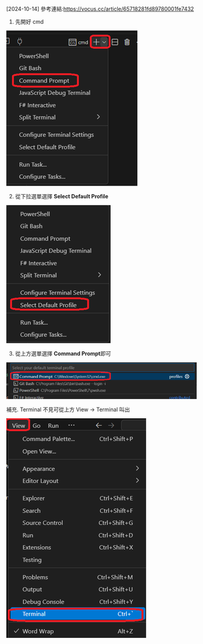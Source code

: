 
[2024-10-14]
參考連結:https://vocus.cc/article/65718281fd89780001fe7432


1. 先開好 cmd

![alt text](image.png)


2. 從下拉選單選擇 **Select Default Profile**

![alt text](image-1.png)


3. 從上方選單選擇 **Command Prompt**即可

![alt text](image-2.png)


補充. Terminal 不見可從上方 View -> Terminal 叫出

![alt text](image-3.png)